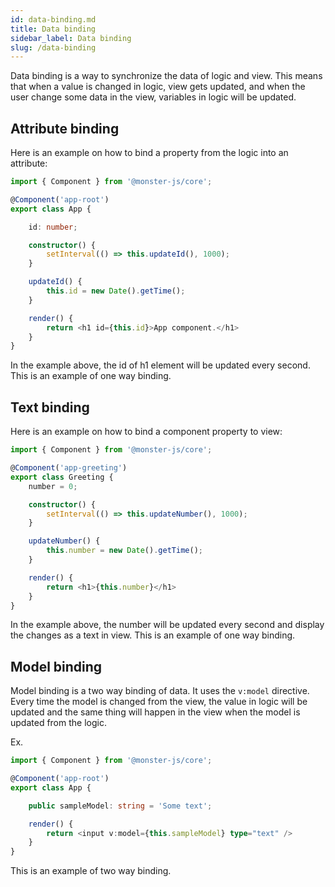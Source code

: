 ```yaml
---
id: data-binding.md
title: Data binding
sidebar_label: Data binding
slug: /data-binding
---
```


Data binding is a way to synchronize the data of logic and view.
This means that when a value is changed in logic, view gets updated, and when the user change some data in the view, variables in logic will be updated.

## Attribute binding

Here is an example on how to bind a property from the logic into an attribute:

```typescript
import { Component } from '@monster-js/core';

@Component('app-root')
export class App {

    id: number;

    constructor() {
        setInterval(() => this.updateId(), 1000);
    }

    updateId() {
        this.id = new Date().getTime();
    }

    render() {
        return <h1 id={this.id}>App component.</h1>
    }
}
```

In the example above, the id of h1 element will be updated every second.
This is an example of one way binding.

## Text binding

Here is an example on how to bind a component property to view:

```typescript
import { Component } from '@monster-js/core';

@Component('app-greeting')
export class Greeting {
    number = 0;

    constructor() {
        setInterval(() => this.updateNumber(), 1000);
    }

    updateNumber() {
        this.number = new Date().getTime();
    }

    render() {
        return <h1>{this.number}</h1>
    }
}
```

In the example above, the number will be updated every second and display the changes as a text in view.
This is an example of one way binding.

## Model binding

Model binding is a two way binding of data.
It uses the `v:model` directive.
Every time the model is changed from the view, the value in logic will be updated and the same thing will happen in the view when the model is updated from the logic.

Ex.

```typescript
import { Component } from '@monster-js/core';

@Component('app-root')
export class App {

    public sampleModel: string = 'Some text';

    render() {
        return <input v:model={this.sampleModel} type="text" />
    }
}
```

This is an example of two way binding.